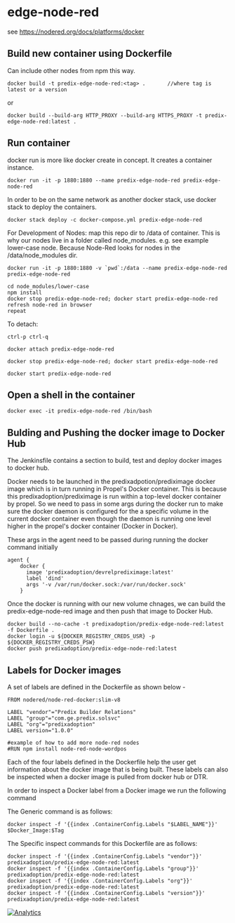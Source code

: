 # edge-node-red

see https://nodered.org/docs/platforms/docker

## Build new container using Dockerfile
Can include other nodes from npm this way.
```
docker build -t predix-edge-node-red:<tag> .       //where tag is latest or a version
```

or

```
docker build --build-arg HTTP_PROXY --build-arg HTTPS_PROXY -t predix-edge-node-red:latest .
```

## Run container
docker run is more like docker create in concept.  It creates a container instance.
```
docker run -it -p 1880:1880 --name predix-edge-node-red predix-edge-node-red
```
In order to be on the same network as another docker stack, use docker stack to deploy the containers.
```
docker stack deploy -c docker-compose.yml predix-edge-node-red
```
For Development of Nodes: map this repo dir to /data of container.  This is why our nodes live in a folder called node_modules. e.g. see example lower-case node.  Because Node-Red looks for nodes in the /data/node_modules dir.
```
docker run -it -p 1880:1880 -v `pwd`:/data --name predix-edge-node-red predix-edge-node-red

cd node_modules/lower-case
npm install
docker stop predix-edge-node-red; docker start predix-edge-node-red
refresh node-red in browser
repeat
```

To detach:

```
ctrl-p ctrl-q
```

```
docker attach predix-edge-node-red
```

```
docker stop predix-edge-node-red; docker start predix-edge-node-red
```

```
docker start predix-edge-node-red
```

## Open a shell in the container

```
docker exec -it predix-edge-node-red /bin/bash
```


## Bulding and Pushing the docker image to Docker Hub
The Jenkinsfile contains a section to build, test and deploy docker images to docker hub.

Docker needs to be launched in the predixadpotion/prediximage docker image which is in turn running in Propel's Docker container. This is because this predixadoption/prediximage is run within a top-level docker container by propel. So we need to pass in some args during the docker run to make sure the docker daemon is configured for the a specific volume in the current docker container even though the daemon is running one level higher in the propel's docker container (Docker in Docker).

These args in the agent need to be passed during running the docker command initially
```
agent {
    docker {
      image 'predixadoption/devrelprediximage:latest'
      label 'dind'
      args '-v /var/run/docker.sock:/var/run/docker.sock'
    }
```

Once the docker is running with our new volume chnages, we can build the predix-edge-node-red image and then push that image to Docker Hub.


```
docker build --no-cache -t predixadoption/predix-edge-node-red:latest -f Dockerfile .
docker login -u ${DOCKER_REGISTRY_CREDS_USR} -p ${DOCKER_REGISTRY_CREDS_PSW}
docker push predixadoption/predix-edge-node-red:latest
```

## Labels for Docker images

A set of labels are defined in the Dockerfile as shown below - 

```
FROM nodered/node-red-docker:slim-v8

LABEL "vendor"="Predix Builder Relations"
LABEL "group"="com.ge.predix.solsvc"
LABEL "org"="predixadoption"
LABEL version="1.0.0"

#example of how to add more node-red nodes
#RUN npm install node-red-node-wordpos
```

Each of the four labels defined in the Dockerfile help the user get information about the docker image that is being built. These labels can also be inspected when a docker image is pulled from docker hub or DTR.

In order to inspect a Docker label from a Docker image we run the following command 

The Generic command is as follows:
```
docker inspect -f '{{index .ContainerConfig.Labels "$LABEL_NAME"}}' $Docker_Image:$Tag
```

The Specific inspect commands for this Dockerfile are as follows:
```
docker inspect -f '{{index .ContainerConfig.Labels "vendor"}}' predixadoption/predix-edge-node-red:latest
docker inspect -f '{{index .ContainerConfig.Labels "group"}}' predixadoption/predix-edge-node-red:latest
docker inspect -f '{{index .ContainerConfig.Labels "org"}}' predixadoption/predix-edge-node-red:latest
docker inspect -f '{{index .ContainerConfig.Labels "version"}}' predixadoption/predix-edge-node-red:latest
```


[![Analytics](https://ga-beacon.appspot.com/UA-82773213-1/predix-rmd-ref-app/readme?pixel)](https://github.com/PredixDev)

